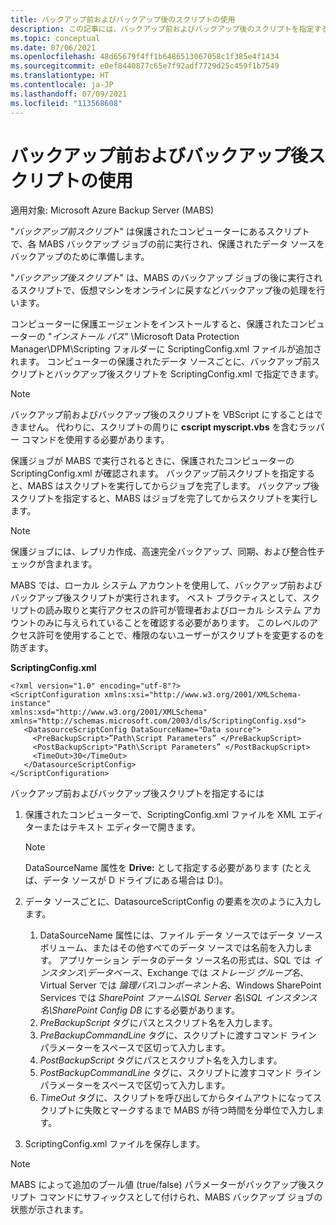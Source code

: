 ```yaml
---
title: バックアップ前およびバックアップ後のスクリプトの使用
description: この記事には、バックアップ前およびバックアップ後のスクリプトを指定する手順が含まれています。 Azure Backup Server (MABS)。
ms.topic: conceptual
ms.date: 07/06/2021
ms.openlocfilehash: 48d65679f4ff1b6486513067058c1f385e4f1434
ms.sourcegitcommit: e0ef8440877c65e7f92adf7729d25c459f1b7549
ms.translationtype: HT
ms.contentlocale: ja-JP
ms.lasthandoff: 07/09/2021
ms.locfileid: "113568608"
---
```

# <a name="using-pre-backup-and-post-backup-scripts"></a>バックアップ前およびバックアップ後スクリプトの使用

適用対象: Microsoft Azure Backup Server (MABS)

"_バックアップ前スクリプト_" は保護されたコンピューターにあるスクリプトで、各 MABS バックアップ ジョブの前に実行され、保護されたデータ ソースをバックアップのために準備します。

"_バックアップ後スクリプト_" は、MABS のバックアップ ジョブの後に実行されるスクリプトで、仮想マシンをオンラインに戻すなどバックアップ後の処理を行います。

コンピューターに保護エージェントをインストールすると、保護されたコンピューターの "_インストール パス_" \Microsoft Data Protection Manager\DPM\Scripting フォルダーに ScriptingConfig.xml ファイルが追加されます。 コンピューターの保護されたデータ ソースごとに、バックアップ前スクリプトとバックアップ後スクリプトを ScriptingConfig.xml で指定できます。

>[!Note]
>バックアップ前およびバックアップ後のスクリプトを VBScript にすることはできません。 代わりに、スクリプトの周りに **cscript myscript.vbs** を含むラッパー コマンドを使用する必要があります。

保護ジョブが MABS で実行されるときに、保護されたコンピューターの ScriptingConfig.xml が確認されます。 バックアップ前スクリプトを指定すると、MABS はスクリプトを実行してからジョブを完了します。 バックアップ後スクリプトを指定すると、MABS はジョブを完了してからスクリプトを実行します。

>[!Note]
>保護ジョブには、レプリカ作成、高速完全バックアップ、同期、および整合性チェックが含まれます。

MABS では、ローカル システム アカウントを使用して、バックアップ前およびバックアップ後スクリプトが実行されます。 ベスト プラクティスとして、スクリプトの読み取りと実行アクセスの許可が管理者およびローカル システム アカウントのみに与えられていることを確認する必要があります。 このレベルのアクセス許可を使用することで、権限のないユーザーがスクリプトを変更するのを防ぎます。

**ScriptingConfig.xml**

```
<?xml version="1.0" encoding="utf-8"?>
<ScriptConfiguration xmlns:xsi="http://www.w3.org/2001/XMLSchema-instance" 
xmlns:xsd="http://www.w3.org/2001/XMLSchema" 
xmlns="http://schemas.microsoft.com/2003/dls/ScriptingConfig.xsd">
   <DatasourceScriptConfig DataSourceName="Data source">
     <PreBackupScript>”Path\Script Parameters” </PreBackupScript>
     <PostBackupScript>"Path\Script Parameters” </PostBackupScript>
     <TimeOut>30</TimeOut>
   </DatasourceScriptConfig>
</ScriptConfiguration>
```

バックアップ前およびバックアップ後スクリプトを指定するには

1. 保護されたコンピューターで、ScriptingConfig.xml ファイルを XML エディターまたはテキスト エディターで開きます。

   >[!Note]
   >DataSourceName 属性を **Drive:** として指定する必要があります (たとえば、データ ソースが D ドライブにある場合は D:)。

1. データ ソースごとに、DatasourceScriptConfig の要素を次のように入力します。


   1. DataSourceName 属性には、ファイル データ ソースではデータ ソース ボリューム、またはその他すべてのデータ ソースでは名前を入力します。 アプリケーション データのデータ ソース名の形式は、SQL では _インスタンス\データベース_、Exchange では _ストレージ グループ名_、Virtual Server では _論理パス\コンポーネント名_、Windows SharePoint Services では _SharePoint ファーム\SQL Server 名\SQL インスタンス名\SharePoint Config DB_ にする必要があります。
   1. _PreBackupScript_ タグにパスとスクリプト名を入力します。
   1. _PreBackupCommandLine_ タグに、スクリプトに渡すコマンド ライン パラメーターをスペースで区切って入力します。
   1. _PostBackupScript_ タグにパスとスクリプト名を入力します。
   1. _PostBackupCommandLine_ タグに、スクリプトに渡すコマンド ライン パラメーターをスペースで区切って入力します。
   1. _TimeOut_ タグに、スクリプトを呼び出してからタイムアウトになってスクリプトに失敗とマークするまで MABS が待つ時間を分単位で入力します。

1. ScriptingConfig.xml ファイルを保存します。

>[!Note]
>MABS によって追加のブール値 (true/false) パラメーターがバックアップ後スクリプト コマンドにサフィックスとして付けられ、MABS バックアップ ジョブの状態が示されます。
